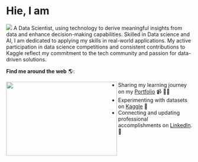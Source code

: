 <h1>Hie, I am</h1> 
<img src="https://www.googleapis.com/download/storage/v1/b/kaggle-user-content/o/inbox%2F17311466%2Fad433a1163c4135d27e8df658f06381a%2FAkesh%20Kumar.gif?generation=1713714542682477&alt=media">
A Data Scientist, using technology to derive meaningful insights from data and enhance decision-making capabilities. Skilled in Data science and AI, I am dedicated to applying my skills in real-world applications. My active participation in data science competitions and consistent contributions to Kaggle reflect my commitment to the tech community and passion for data-driven solutions.

**Find me around the web** 🌎: <a href="https://github.com/akesh-0909/">

<img align="left" width="300" height="200" src="https://s3.amazonaws.com/magoosh-company-site/wp-content/uploads/hs/files/2016/06/24080851/StatisticsKermit.gif"></a>
- Sharing my learning journey on my [Portfolio](akesh-0909.github.io) 📹 ✍🏾
- Experimenting with datasets on [Kaggle](kaggle.com/akeshkumarhp) 🏓
- Connecting and updating professional accomplishments on [LinkedIn](linkedin.com/in/akeshkumar). 💼
  
